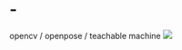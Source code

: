 # -
opencv / openpose / teachable machine
<img src="https://user-images.githubusercontent.com/48917101/173849619-30c6e707-dc8e-49f7-a542-ec93e670bc80.mp4">

